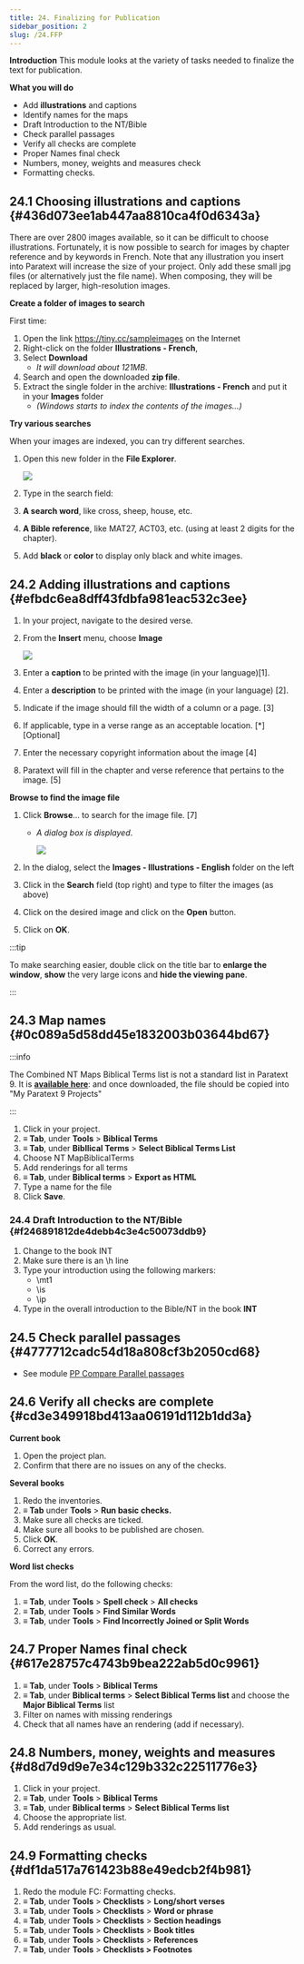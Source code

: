 ```yaml
---
title: 24. Finalizing for Publication
sidebar_position: 2
slug: /24.FFP
---
```




**Introduction**
This module looks at the variety of tasks needed to finalize the text for publication.


**What you will do**

- Add **illustrations** and captions
- Identify names for the maps
- Draft Introduction to the NT/Bible
- Check parallel passages
- Verify all checks are complete
- Proper Names final check
- Numbers, money, weights and measures check
- Formatting checks.

## 24.1 Choosing illustrations and captions {#436d073ee1ab447aa8810ca4f0d6343a}


There are over 2800 images available, so it can be difficult to choose illustrations. Fortunately, it is now possible to search for images by chapter reference and by keywords in French. Note that any illustration you insert into Paratext will increase the size of your project. Only add these small jpg files (or alternatively just the file name). When composing, they will be replaced by larger, high-resolution images.


**Create a folder of images to search**


First time:

1. Open the link https://tiny.cc/sampleimages on the Internet
1. Right-click on the folder **Illustrations - French**,
1. Select **Download**
	- _It will download about 121MB_.
1. Search and open the downloaded **zip file**.
1. Extract the single folder in the archive: **Illustrations - French** and put it in your **Images** folder
	- _(Windows starts to index the contents of the images…)_

**Try various searches**


When your images are indexed, you can try different searches.

1. Open this new folder in the **File Explorer**.

	![](/notion_imgs/473766984.png)

1. Type in the search field:
1. **A search word**, like cross, sheep, house, etc.
1. **A Bible reference**, like MAT27, ACT03, etc. (using at least 2 digits for the chapter).
1. Add **black** or **color** to display only black and white images.

## 24.2 Adding illustrations and captions {#efbdc6ea8dff43fdbfa981eac532c3ee}

1. In your project, navigate to the desired verse.
1. From the **Insert** menu, choose **Image**

	![](/notion_imgs/1502129098.png)

1. Enter a **caption** to be printed with the image (in your language)[1].
1. Enter a **description** to be printed with the image (in your language) [2].
1. Indicate if the image should fill the width of a column or a page. [3]
1. If applicable, type in a verse range as an acceptable location. [*] [Optional]
1. Enter the necessary copyright information about the image [4]
1. Paratext will fill in the chapter and verse reference that pertains to the image. [5]

**Browse to find the image file**

1. Click **Browse**… to search for the image file. [7]
	- _A dialog box is displayed_.

		![](/notion_imgs/766279506.png)

1. In the dialog, select the **Images - Illustrations - English** folder on the left
1. Click in the **Search** field (top right) and type to filter the images (as above)
1. Click on the desired image and click on the **Open** button.
1. Click on **OK**.

:::tip


To make searching easier, double click on the title bar to **enlarge the window**, **show** the very large icons and **hide the viewing pane**. 


:::


## 24.3 Map names {#0c089a5d58dd45e1832003b03644bd67}


:::info


The Combined NT Maps Biblical Terms list is not a standard list in Paratext 9. It is [**available here**](pathname:///img/CombinedNTMapBiblicalTerms.xml): and once downloaded, the file should be copied into "My Paratext 9 Projects" 


:::

1. Click in your project.
1. **≡ Tab**, under **Tools** &gt; **Biblical Terms**
1. **≡ Tab**, under **Bibllical Terms** &gt; **Select Biblical Terms List**
1. Choose NT MapBiblicalTerms
1. Add renderings for all terms
1. **≡ Tab**, under **Biblical terms** &gt; **Export as HTML**
1. Type a name for the file
1. Click **Save**.

### 24.4 Draft Introduction to the NT/Bible {#f246891812de4debb4c3e4c50073ddb9}

1. Change to the book INT
1. Make sure there is an \h line
1. Type your introduction using the following markers:
	- \mt1
	- \is
	- \ip
1. Type in the overall introduction to the Bible/NT in the book **INT**

## 24.5 Check parallel passages {#4777712cadc54d18a808cf3b2050cd68}

- See module [PP Compare Parallel passages](https://sillsdev.github.io/paratext-manual/23.PP)

## 24.6 Verify all checks are complete {#cd3e349918bd413aa06191d112b1dd3a}


**Current book**

1. Open the project plan.
1. Confirm that there are no issues on any of the checks.

**Several books**

1. Redo the inventories.
1. **≡ Tab** under **Tools** &gt; **Run basic checks.**
1. Make sure all checks are ticked.
1. Make sure all books to be published are chosen.
1. Click **OK**.
1. Correct any errors.

**Word list checks**


From the word list, do the following checks:

1. **≡ Tab**, under **Tools** &gt; **Spell check** &gt; **All checks**
1. **≡ Tab**, under **Tools** &gt; **Find Similar Words**
1. **≡ Tab**, under **Tools** &gt; **Find Incorrectly Joined or Split Words**

## 24.7 Proper Names final check {#617e28757c4743b9bea222ab5d0c9961}

1. **≡ Tab**, under **Tools** &gt; **Biblical Terms**
1. **≡ Tab**, under **Biblical terms** &gt; **Select Biblical Terms list** and choose the **Major Biblical Terms** list
1. Filter on names with missing renderings
1. Check that all names have an rendering (add if necessary).

## 24.8 Numbers, money, weights and measures {#d8d7d9d9e7e34c129b332c22511776e3}

1. Click in your project.
1. **≡ Tab**, under **Tools** &gt; **Biblical Terms**
1. **≡ Tab**, under **Biblical terms** &gt; **Select Biblical Terms list**
1. Choose the appropriate list.
1. Add renderings as usual.

## 24.9 Formatting checks {#df1da517a761423b88e49edcb2f4b981}

1. Redo the module FC: Formatting checks.
1. **≡ Tab**, under **Tools** &gt; **Checklists** &gt; **Long/short verses**
1. **≡ Tab**, under **Tools** &gt; **Checklists** &gt; **Word or phrase**
1. **≡ Tab**, under **Tools** &gt; **Checklists** &gt; **Section headings**
1. **≡ Tab**, under **Tools** &gt; **Checklists** &gt; **Book titles**
1. **≡ Tab**, under **Tools** &gt; **Checklists** &gt; **References**
1. **≡ Tab**, under **Tools** &gt; **Checklists &gt; Footnotes**
